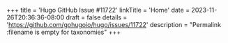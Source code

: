+++
title = 'Hugo GitHub Issue #11722'
linkTitle = 'Home'
date = 2023-11-26T20:36:36-08:00
draft = false
details = 'https://github.com/gohugoio/hugo/issues/11722'
description = "Permalink :filename is empty for taxonomies"
+++
